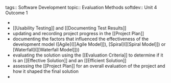 tags:: Software Development
topic:: Evaluation Methods
softdev:: Unit 4 Outcome 1

-
- [[Usability Testing]] and [[Documenting Test Results]]
- updating and recording project progress in the [[Project Plan]]
- documenting the factors that influenced the effectiveness of the development model ([Agile]([[Agile Model]]), [Spiral]([[Spiral Model]]) or [Waterfall]([[Waterfall Model]]))
- evaluating the solution using the [[Evaluation Criteria]] to determine if it is an [[Effective Solution]] and an [[Efficient Solution]]
- assessing the [[Project Plan]] for an overall evaluation of the project and how it shaped the final solution
-